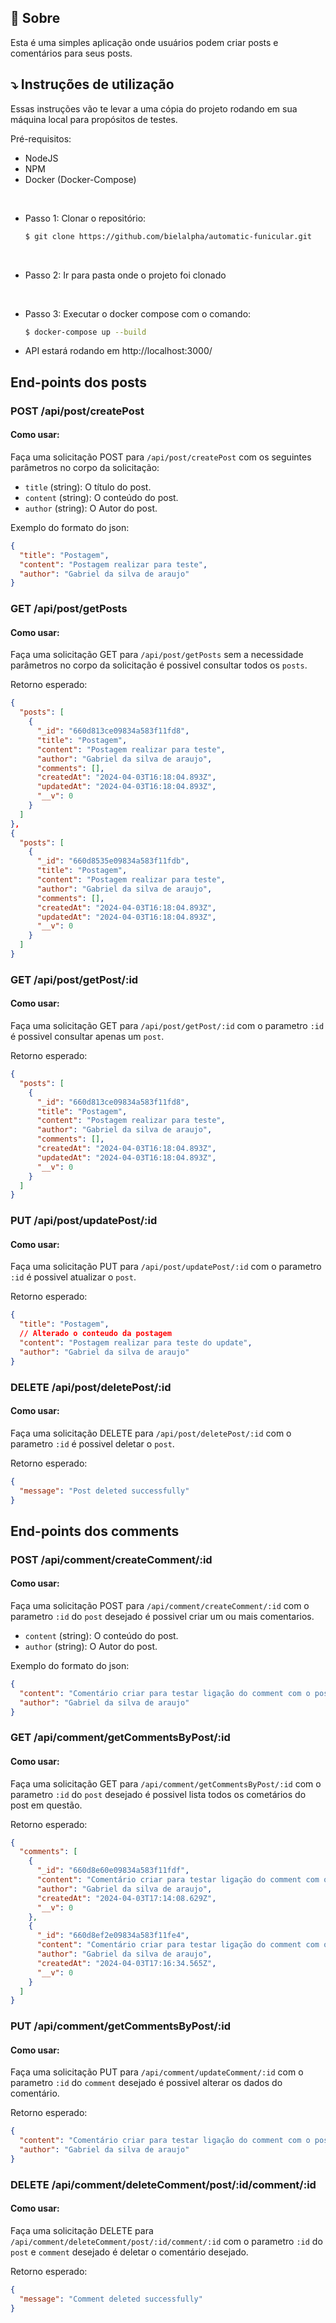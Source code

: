 ## 🔖 Sobre

Esta é uma simples aplicação onde usuários podem criar posts e comentários para seus posts.

## ⤵ Instruções de utilização

Essas instruções vão te levar a uma cópia do projeto rodando em sua máquina local para propósitos de testes.

Pré-requisitos:
  - NodeJS
  - NPM
  - Docker (Docker-Compose)

<br>

- Passo 1: Clonar o repositório:
  ```bash
  $ git clone https://github.com/bielalpha/automatic-funicular.git
  ```

<br>

- Passo 2: Ir para pasta onde o projeto foi clonado
  
<br>

- Passo 3: Executar o docker compose com o comando:
  ```bash
  $ docker-compose up --build
  ```
- API estará rodando em http://localhost:3000/

## End-points dos posts
### POST /api/post/createPost

#### Como usar:
Faça uma solicitação POST para `/api/post/createPost` com os seguintes parâmetros no corpo da solicitação:

- `title` (string): O título do post.
- `content` (string): O conteúdo do post.
- `author` (string): O Autor do post.

Exemplo do formato do json:

```json
{
  "title": "Postagem",
  "content": "Postagem realizar para teste",
  "author": "Gabriel da silva de araujo"
}
```

### GET /api/post/getPosts
#### Como usar:
Faça uma solicitação GET para `/api/post/getPosts` sem a necessidade parâmetros no corpo da solicitação é possivel consultar todos os `posts`.

Retorno esperado:

```json
{
  "posts": [
    {
      "_id": "660d813ce09834a583f11fd8",
      "title": "Postagem",
      "content": "Postagem realizar para teste",
      "author": "Gabriel da silva de araujo",
      "comments": [],
      "createdAt": "2024-04-03T16:18:04.893Z",
      "updatedAt": "2024-04-03T16:18:04.893Z",
      "__v": 0
    }
  ]
},
{
  "posts": [
    {
      "_id": "660d8535e09834a583f11fdb",
      "title": "Postagem",
      "content": "Postagem realizar para teste",
      "author": "Gabriel da silva de araujo",
      "comments": [],
      "createdAt": "2024-04-03T16:18:04.893Z",
      "updatedAt": "2024-04-03T16:18:04.893Z",
      "__v": 0
    }
  ]
}
```

### GET /api/post/getPost/:id
#### Como usar:
Faça uma solicitação GET para `/api/post/getPost/:id` com o parametro `:id` é possivel consultar apenas um `post`.

Retorno esperado:

```json
{
  "posts": [
    {
      "_id": "660d813ce09834a583f11fd8",
      "title": "Postagem",
      "content": "Postagem realizar para teste",
      "author": "Gabriel da silva de araujo",
      "comments": [],
      "createdAt": "2024-04-03T16:18:04.893Z",
      "updatedAt": "2024-04-03T16:18:04.893Z",
      "__v": 0
    }
  ]
}
```

### PUT /api/post/updatePost/:id
#### Como usar:
Faça uma solicitação PUT para `/api/post/updatePost/:id` com o parametro `:id` é possivel atualizar o `post`.

Retorno esperado:

```json
{
  "title": "Postagem",
  // Alterado o conteudo da postagem
  "content": "Postagem realizar para teste do update",
  "author": "Gabriel da silva de araujo"
}
```

### DELETE /api/post/deletePost/:id
#### Como usar:
Faça uma solicitação DELETE para `/api/post/deletePost/:id` com o parametro `:id` é possivel deletar o `post`.

Retorno esperado:

```json
{
  "message": "Post deleted successfully"
}
```

## End-points dos comments

### POST /api/comment/createComment/:id
#### Como usar:
Faça uma solicitação POST para `/api/comment/createComment/:id` com o parametro `:id` do `post` desejado é possivel criar um ou mais comentarios.

- `content` (string): O conteúdo do post.
- `author` (string): O Autor do post.
  
Exemplo do formato do json:

```json
{
  "content": "Comentário criar para testar ligação do comment com o post 2",
  "author": "Gabriel da silva de araujo"
}
```

### GET /api/comment/getCommentsByPost/:id
#### Como usar:
Faça uma solicitação GET para `/api/comment/getCommentsByPost/:id` com o parametro `:id` do `post` desejado é possivel lista todos os cometários do post em questão.

Retorno esperado:

```json
{
  "comments": [
    {
      "_id": "660d8e60e09834a583f11fdf",
      "content": "Comentário criar para testar ligação do comment com o post 2",
      "author": "Gabriel da silva de araujo",
      "createdAt": "2024-04-03T17:14:08.629Z",
      "__v": 0
    },
    {
      "_id": "660d8ef2e09834a583f11fe4",
      "content": "Comentário criar para testar ligação do comment com o post 2",
      "author": "Gabriel da silva de araujo",
      "createdAt": "2024-04-03T17:16:34.565Z",
      "__v": 0
    }
  ]
}
```

### PUT /api/comment/getCommentsByPost/:id
#### Como usar:
Faça uma solicitação PUT para `/api/comment/updateComment/:id` com o parametro `:id` do `comment` desejado é possivel alterar os dados do comentário.

Retorno esperado:

```json
{
  "content": "Comentário criar para testar ligação do comment com o post 2",
  "author": "Gabriel da silva de araujo"
}
```

### DELETE /api/comment/deleteComment/post/:id/comment/:id
#### Como usar:
Faça uma solicitação DELETE para `/api/comment/deleteComment/post/:id/comment/:id` com o parametro `:id` do `post`  e `comment` desejado é deletar o comentário desejado.

Retorno esperado:

```json
{
  "message": "Comment deleted successfully"
}
```
